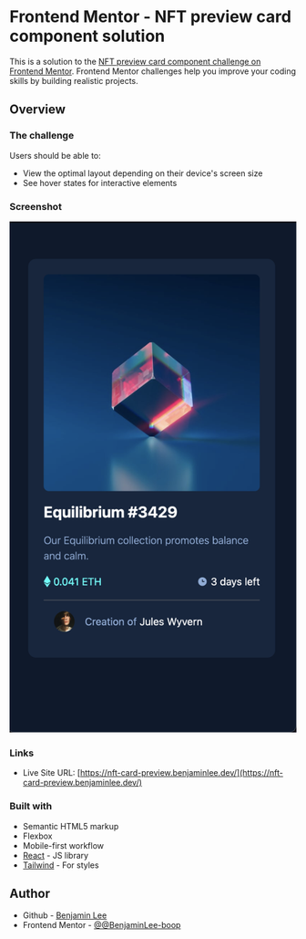 # Frontend Mentor - NFT preview card component solution

This is a solution to the [NFT preview card component challenge on Frontend Mentor](https://www.frontendmentor.io/challenges/nft-preview-card-component-SbdUL_w0U). Frontend Mentor challenges help you improve your coding skills by building realistic projects. 

## Overview

### The challenge

Users should be able to:

- View the optimal layout depending on their device's screen size
- See hover states for interactive elements

### Screenshot

![](./screenshot.png)


### Links

- Live Site URL: [https://nft-card-preview.benjaminlee.dev/](https://nft-card-preview.benjaminlee.dev/)


### Built with

- Semantic HTML5 markup
- Flexbox
- Mobile-first workflow
- [React](https://reactjs.org/) - JS library
- [Tailwind](https://tailwindcss.com/) - For styles


## Author

- Github - [Benjamin Lee](https://github.com/BenjaminLee-boop)
- Frontend Mentor - [@@BenjaminLee-boop
](https://www.frontendmentor.io/profile/BenjaminLee-boop
)
